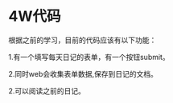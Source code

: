 # 4W代码

根据之前的学习，目前的代码应该有以下功能：

1.有一个填写每天日记的表单，有一个按钮submit。


2.同时web会收集表单数据,保存到日记的文档。



2.可以阅读之前的日记。

